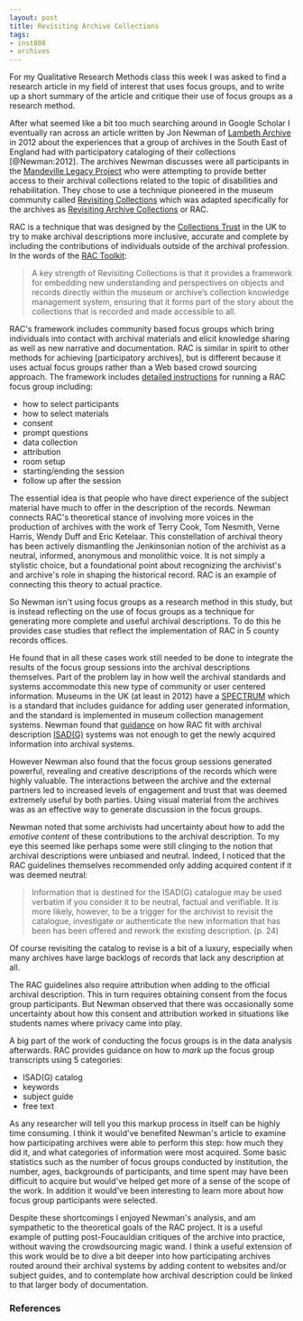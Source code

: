 ```yaml
---
layout: post
title: Revisiting Archive Collections
tags:
- inst808
- archives
---
```



For my Qualitative Research Methods class this week I was asked to find a 
research article in my field of interest that uses focus groups, and to 
write up a short summary of the article and critique their use of 
focus groups as a research method.

After what seemed like a bit too much searching around in Google Scholar I
eventually ran across an article written by Jon Newman of [Lambeth Archive] in
2012 about the experiences that a group of archives in the South East of England
had with participatory cataloging of their collections [@Newman:2012]. The
archives Newman discusses were all participants in the [Mandeville Legacy
Project] who were attempting to provide better access to their archival
collections related to the topic of disabilities and rehabilitation. They chose
to use a technique pioneered in the museum community called [Revisiting
Collections] which was adapted specifically for the archives as [Revisiting
Archive Collections] or RAC.

RAC is a technique that was designed by the [Collections Trust] in the UK to try
to make archival descriptions more inclusive, accurate and complete by including
the contributions of individuals outside of the archival profession. In the
words of the [RAC Toolkit]:

> A key strength of Revisiting Collections is that it provides a framework 
> for embedding new understanding and perspectives on objects and records 
> directly within the museum or archive’s collection knowledge management 
> system, ensuring that it forms part of the story about the collections 
> that is recorded and made accessible to all.

RAC's framework includes community based focus groups which bring
individuals into contact with archival materials and elicit knowledge sharing
as well as new narrative and documentation. RAC is similar in spirit to other
methods for achieving [participatory archives], but is different because it uses
actual focus groups rather than a Web based crowd sourcing approach. The 
framework includes [detailed instructions] for running a RAC focus group 
including:

* how to select participants
* how to select materials
* consent
* prompt questions
* data collection
* attribution
* room setup
* starting/ending the session
* follow up after the session

The essential idea is that people who have direct experience of the subject
material have much to offer in the description of the records. Newman connects
RAC's theoretical stance of involving more voices in the production of archives
with the work of Terry Cook, Tom Nesmith, Verne Harris, Wendy Duff and Eric
Ketelaar. This constellation of archival theory has been actively dismantling
the Jenkinsonian notion of the archivist as a neutral, informed, anonymous and
monolithic voice. It is not simply a stylistic choice, but a foundational point
about recognizing the archivist's and archive's role in shaping the historical
record. RAC is an example of connecting this theory to actual practice.

So Newman isn't using focus groups as a research method in this study, but is
instead reflecting on the use of focus groups as a technique for generating 
more complete and useful archival descriptions. To do this he provides
case studies that reflect the implementation of RAC in 5 county records offices.

He found that in all these cases work still needed to be done to integrate the 
results of the focus group sessions into the archival descriptions themselves. 
Part of the problem lay in how well the archival standards and systems
accommodate this new type of community or user centered information. Museums in
the UK (at least in 2012) have a [SPECTRUM] which is a standard that includes 
guidance for adding user generated information, and the standard is implemented
in museum collection management systems. Newman found that [guidance] on how 
RAC fit with archival description [ISAD(G)] systems was not enough to get the
newly acquired information into archival systems.

However Newman also found that the focus group sessions generated powerful,
revealing and creative descriptions of the records which were highly valuable.
The interactions between the archive and the external partners led to
increased levels of engagement and trust that was deemed extremely useful by
both parties. Using visual material from the archives was as an effective way 
to generate discussion in the focus groups.

Newman noted that some archivists had uncertainty about how to add the *emotive
content* of these contributions to the archival description. To my eye this
seemed like perhaps some were still clinging to the notion that archival
descriptions were unbiased and neutral. Indeed, I noticed that the RAC
guidelines themselves recommended only adding acquired content if it was deemed
neutral:

> Information that is destined for the ISAD(G) catalogue may be used 
> verbatim if you consider it to be neutral, factual and verifiable. 
> It is more likely, however, to be a trigger for the archivist to
> revisit the catalogue, investigate or authenticate the new information 
> that has been has been offered and rework the existing description. 
> (p. 24)

Of course revisiting the catalog to revise is a bit of a luxury, especially 
when many archives have large backlogs of records that lack any description 
at all.

The RAC guidelines also require attribution when adding to the official 
archival description. This in turn requires obtaining consent from the focus 
group participants. But Newman observed that there was occasionally some 
uncertainty about how this consent and attribution worked in situations 
like students names where privacy came into play.

A big part of the work of conducting the focus groups is in the data analysis
afterwards. RAC provides guidance on how to *mark up* the focus group
transcripts using 5 categories:

* ISAD(G) catalog
* keywords
* subject guide
* free text

As any researcher will tell you this markup process in itself can be highly time
consuming. I think it would've benefited Newman's article to examine how
participating archives were able to perform this step: how much they did it, and
what categories of information were most acquired. Some basic statistics such as
the number of focus groups conducted by institution, the number, ages,
backgrounds of participants, and time spent may have been difficult to acquire
but would've helped get more of a sense of the scope of the work. In addition it
would've been interesting to learn more about how focus group participants were
selected.

Despite these shortcomings I enjoyed Newman's analysis, and am sympathetic to
the theoretical goals of the RAC project. It is a useful example of putting
post-Foucauldian critiques of the archive into practice, without waving the
crowdsourcing magic wand.  I think a useful extension of this work would be to
dive a bit deeper into how participating archives routed around their archival
systems by adding content to websites and/or subject guides, and to contemplate
how archival description could be linked to that larger body of documentation.

### References

[Lambeth Archive]: http://www.lambeth.gov.uk/places/lambeth-archives
[Mandeville Legacy Project]: http://www.mandevillelegacy.org.uk/category_id__24.aspx
[Revisiting Collections]: http://www.collectionstrust.org.uk/item/13524-revisiting-collections
[Revisiting Archive Collections]: http://www.collectionstrust.org.uk/shop/item/1676-revisiting-archive-collections-a-toolkit-for-capturing-and-sharing-multiple-perspectives-on-archive-collections
[RAC Toolkit]: http://www.collectionstrust.org.uk/images/documents/c1/a520/f6/revisiting_archives_toolkit.pdf
[Running a Revisting Collections Focus Group]: http://www.collectionstrust.org.uk/item/986-running-a-revisiting-collections-focus-group
[detailed instructions]: http://www.collectionstrust.org.uk/item/986-running-a-revisiting-collections-focus-group
[Collections Trust]: http://www.collectionstrust.org.uk/
[SPECTRUM]: http://www.collectionstrust.org.uk/spectrum
[ISAD(G)]: https://en.wikipedia.org/wiki/ISAD(G)
[guidance]: http://www.collectionstrust.org.uk/item/845-revisiting-collections-adding-new-information-to-archive-catalogues-and-finding-aids
[online focus groups]: https://en.wikipedia.org/wiki/Online_focus_group
